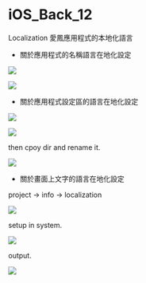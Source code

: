 # iOS_Back_12
Localization 愛鳳應用程式的本地化語言

* 關於應用程式的名稱語言在地化設定

 ![](https://github.com/QueenieCplusplus/iOS_Back_12/raw/main/info%20property%20list.png)
 
 ![](https://raw.githubusercontent.com/QueenieCplusplus/iOS_Back_12/main/app%20name.png)
 
* 關於應用程式設定區的語言在地化設定

 ![](https://raw.githubusercontent.com/QueenieCplusplus/iOS_Back_12/main/a.File%20-%20Res%20-%20Setting%20Bundle.png)
 
 ![](https://raw.githubusercontent.com/QueenieCplusplus/iOS_Back_12/main/a1.full%20path%20-%3E.png)
 
  then cpoy dir and rename it.
 
 ![](https://raw.githubusercontent.com/QueenieCplusplus/iOS_Back_12/main/a2.copy%20file.png)

* 關於畫面上文字的語言在地化設定

project -> info -> localization

![](https://raw.githubusercontent.com/QueenieCplusplus/iOS_Back_12/main/2.Localization%202.png)


setup in system.

![](https://raw.githubusercontent.com/QueenieCplusplus/iOS_Back_12/main/5.setup.png)

output.

![](https://raw.githubusercontent.com/QueenieCplusplus/iOS_Back_12/main/output.png)

